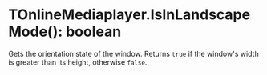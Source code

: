 # TOnlineMediaplayer.IsInLandscapeMode(): boolean

Gets the orientation state of the window.
Returns `true` if the window's width is greater than its height, otherwise `false`.

